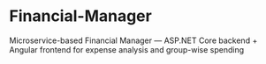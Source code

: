 # Financial-Manager
Microservice-based Financial Manager — ASP.NET Core backend + Angular frontend for expense analysis and group-wise spending
